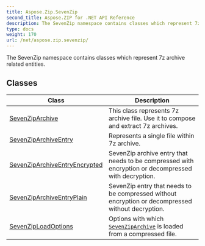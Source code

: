 ```yaml
---
title: Aspose.Zip.SevenZip
second_title: Aspose.ZIP for .NET API Reference
description: The SevenZip namespace contains classes which represent 7z archive related entities
type: docs
weight: 170
url: /net/aspose.zip.sevenzip/
---
```

The SevenZip namespace contains classes which represent 7z archive related entities.

## Classes

| Class | Description |
| --- | --- |
| [SevenZipArchive](./sevenziparchive/) | This class represents 7z archive file. Use it to compose and extract 7z archives. |
| [SevenZipArchiveEntry](./sevenziparchiveentry/) | Represents a single file within 7z archive. |
| [SevenZipArchiveEntryEncrypted](./sevenziparchiveentryencrypted/) | SevenZip archive entry that needs to be compressed with encryption or decompressed with decryption. |
| [SevenZipArchiveEntryPlain](./sevenziparchiveentryplain/) | SevenZip entry that needs to be compressed without encryption or decompressed without decryption. |
| [SevenZipLoadOptions](./sevenziploadoptions/) | Options with which [`SevenZipArchive`](../aspose.zip.sevenzip/sevenziparchive/) is loaded from a compressed file. |


